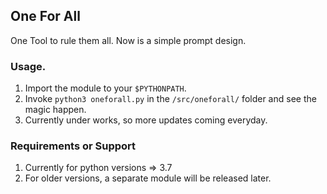 ## One For All

One Tool to rule them all.
Now is a simple prompt design.

### Usage.

1. Import the module to your `$PYTHONPATH`.
2. Invoke `python3 oneforall.py` in the `/src/oneforall/` folder and see the magic happen. 
3. Currently under works, so more updates coming everyday.

### Requirements or Support

1. Currently for python versions => 3.7
2. For older versions, a separate module will be released later.